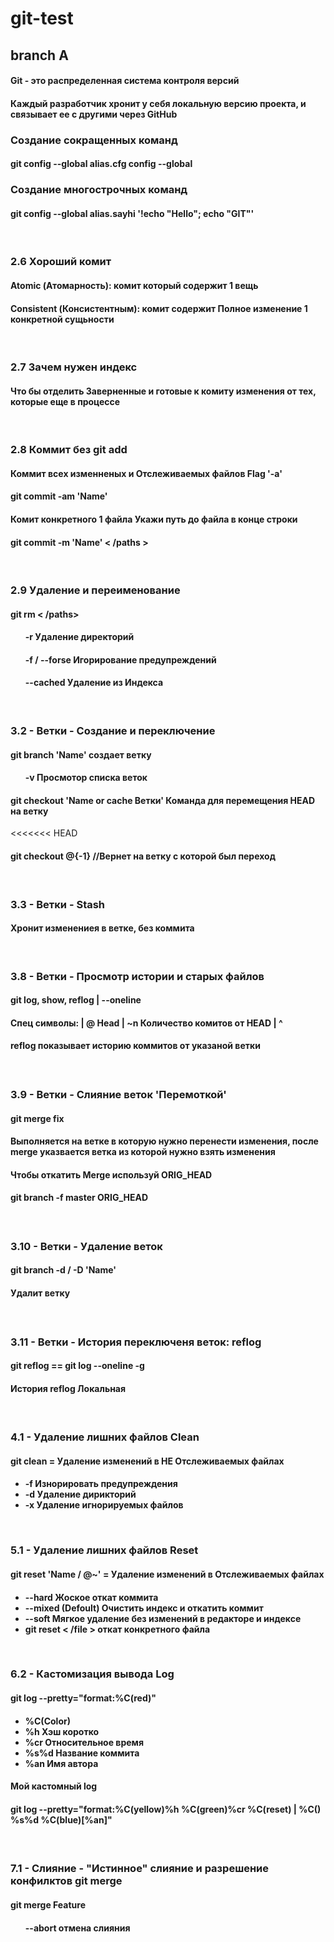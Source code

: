 # git-test

## branch A 

<h4>Git - это распределенная система контроля версий</h4>
<h4>Каждый разработчик хронит у себя локальную версию проекта, и связывает ее с другими через GitHub</h4>


<h3>Создание сокращенных команд</h3>
<h4>git config --global alias.cfg config --global</h4>
<h3>Создание многострочных команд</h3>
<h4>git config --global alias.sayhi '!echo "Hello"; echo "GIT"'</h4>

<br>

<h3>2.6 Хороший комит</h3>
<h4>Atomic (Атомарность): комит который содержит 1 вещь</h4>
<h4>Consistent (Консистентным): комит содержит Полное изменение 1 конкретной сущьности</h4>

<br>

<h3>2.7 Зачем нужен индекс</h3>
<h4>Что бы отделить Заверненные и готовые к комиту изменения от тех, которые еще в процессе</h4>

<br>

<h3>2.8 Коммит без git add</h3>
<h4>Коммит всех изменненых и Отслеживаемых файлов Flag '-a' <h4>
<h4>git commit -am 'Name'</h4>

<h4>Комит конкретного 1 файла Укажи путь до файла в конце строки<h4>
<h4>git commit -m 'Name' < /paths ></h4>

<br>

<h3>2.9 Удаление и переименование</h3>
<h4>git rm < /paths></h4>
<ul>
<h4>-r Удаление директорий</h4>
<h4>-f / --forse Игорирование предупреждений</h4>
<h4>--cached Удаление из Индекса</h4>
</ul>

<br>

<h3>3.2 - Ветки - Создание и переключение</h3>
<h4>git branch 'Name' создает ветку</h4>
<ul>
<h4>-v Просмотор списка веток</h4>
</ul>
<h4>git checkout 'Name or cache Ветки' Команда для перемещения HEAD на ветку</h4>
<<<<<<< HEAD
<h4>git checkout @{-1} //Вернет на ветку с которой был переход</h4>

<br>

<h3>3.3 - Ветки - Stash</h3>
<h4>Хронит изменениея в ветке, без коммита</h4>

<br>

<h3>3.8 - Ветки - Просмотр истории и старых файлов</h3>
<h4>git log, show, reflog | --oneline<h4>
<h4>Спец символы: | @ Head | ~n Количество комитов от HEAD | ^</h4>
<h4>reflog показывает историю коммитов от указаной ветки<h4>

<br>

<h3>3.9 - Ветки - Слияние веток 'Перемоткой'</h3>
<h4>git merge fix<h4>
<h4>Выполняется на ветке в которую нужно перенести изменения, после merge указвается ветка из которой нужно взять изменения</h4>
<h4>Чтобы откатить Merge используй ORIG_HEAD<h4>
<h4>git branch -f master ORIG_HEAD<h4>

<br>

<h3>3.10 - Ветки - Удаление веток</h3>
<h4>git branch -d / -D 'Name'<h4>
<h4>Удалит ветку<h4>

<br>

<h3>3.11 - Ветки - История переключеня веток: reflog</h3>
<h4>git reflog == git log --oneline -g<h4>
<h4>История reflog Локальная<h4>

<br>

<h3>4.1 - Удаление лишних файлов Clean</h3>
<h4>git clean = Удаление изменений в НЕ Отслеживаемых файлах<h4>
<ul>
	<li>-f Изнорировать предупреждения</li>
	<li>-d Удаление дирикторий</li>
	<li>-x Удаление игнорируемых файлов</li>
</ul>

<br>

<h3>5.1 - Удаление лишних файлов Reset</h3>
<h4>git reset 'Name / @~' = Удаление изменений в Отслеживаемых файлах<h4>
<ul>
	<li>--hard Жоское откат коммита</li>
	<li>--mixed (Defoult) Очистить индекс и откатить коммит</li>
	<li>--soft Мягкое удаление без изменений в редакторе и индексе</li>
	<li>git reset < /file > откат конкретного файла</li>
</ul>

<br>

<h3>6.2 - Кастомизация вывода Log</h3>
<h4>git log --pretty="format:%C(red)"<h4>
<ul>
	<li>%C(Color)</li>
	<li>%h Хэш коротко</li>
	<li>%cr Относительное время</li>
	<li>%s%d Название коммита</li>
	<li>%an Имя автора</li>
</ul>
<h4>Мой кастомный log<h4>
<h4>git log --pretty="format:%C(yellow)%h %C(green)%cr %C(reset) | %C() %s%d %C(blue)[%an]"<h4>

<br>

<h3>7.1 - Cлияние - "Истинное" слияние и разрешение конфилктов git merge</h3>
<h4>git merge Feature</h4>
<ul>
<h4>--abort отмена слияния</h4>
</ul>
